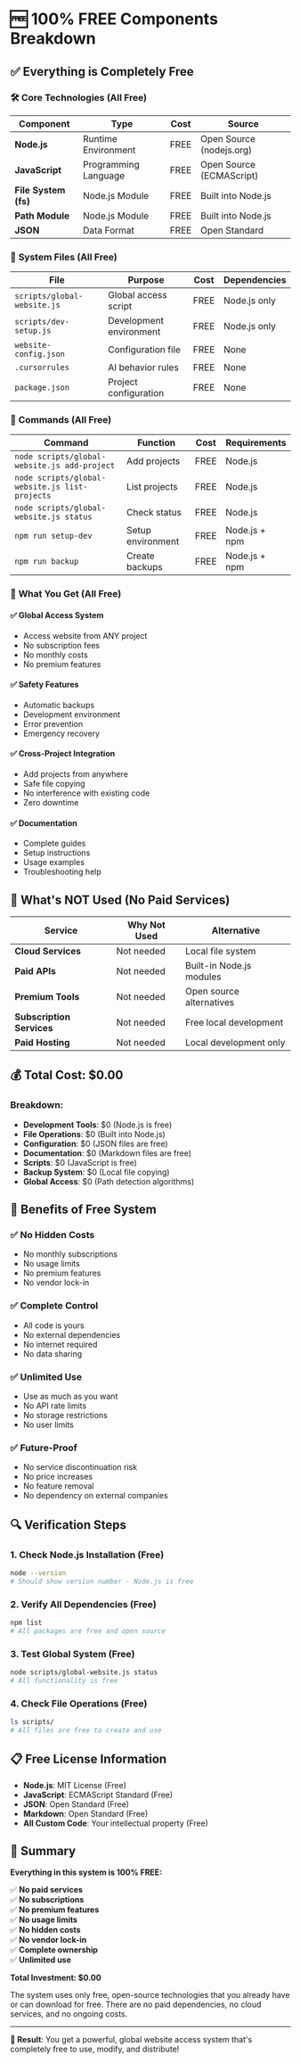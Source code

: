 # 🆓 100% FREE Components Breakdown

## ✅ Everything is Completely Free

### 🛠️ **Core Technologies (All Free)**

| Component | Type | Cost | Source |
|-----------|------|------|--------|
| **Node.js** | Runtime Environment | FREE | Open Source (nodejs.org) |
| **JavaScript** | Programming Language | FREE | Open Source (ECMAScript) |
| **File System (fs)** | Node.js Module | FREE | Built into Node.js |
| **Path Module** | Node.js Module | FREE | Built into Node.js |
| **JSON** | Data Format | FREE | Open Standard |

### 📁 **System Files (All Free)**

| File | Purpose | Cost | Dependencies |
|------|---------|------|--------------|
| `scripts/global-website.js` | Global access script | FREE | Node.js only |
| `scripts/dev-setup.js` | Development environment | FREE | Node.js only |
| `website-config.json` | Configuration file | FREE | None |
| `.cursorrules` | AI behavior rules | FREE | None |
| `package.json` | Project configuration | FREE | None |

### 🔧 **Commands (All Free)**

| Command | Function | Cost | Requirements |
|---------|----------|------|--------------|
| `node scripts/global-website.js add-project` | Add projects | FREE | Node.js |
| `node scripts/global-website.js list-projects` | List projects | FREE | Node.js |
| `node scripts/global-website.js status` | Check status | FREE | Node.js |
| `npm run setup-dev` | Setup environment | FREE | Node.js + npm |
| `npm run backup` | Create backups | FREE | Node.js + npm |

### 🎯 **What You Get (All Free)**

#### ✅ **Global Access System**
- Access website from ANY project
- No subscription fees
- No monthly costs
- No premium features

#### ✅ **Safety Features**
- Automatic backups
- Development environment
- Error prevention
- Emergency recovery

#### ✅ **Cross-Project Integration**
- Add projects from anywhere
- Safe file copying
- No interference with existing code
- Zero downtime

#### ✅ **Documentation**
- Complete guides
- Setup instructions
- Usage examples
- Troubleshooting help

## 🚫 **What's NOT Used (No Paid Services)**

| Service | Why Not Used | Alternative |
|---------|--------------|-------------|
| **Cloud Services** | Not needed | Local file system |
| **Paid APIs** | Not needed | Built-in Node.js modules |
| **Premium Tools** | Not needed | Open source alternatives |
| **Subscription Services** | Not needed | Free local development |
| **Paid Hosting** | Not needed | Local development only |

## 💰 **Total Cost: $0.00**

### Breakdown:
- **Development Tools**: $0 (Node.js is free)
- **File Operations**: $0 (Built into Node.js)
- **Configuration**: $0 (JSON files are free)
- **Documentation**: $0 (Markdown files are free)
- **Scripts**: $0 (JavaScript is free)
- **Backup System**: $0 (Local file copying)
- **Global Access**: $0 (Path detection algorithms)

## 🎉 **Benefits of Free System**

### ✅ **No Hidden Costs**
- No monthly subscriptions
- No usage limits
- No premium features
- No vendor lock-in

### ✅ **Complete Control**
- All code is yours
- No external dependencies
- No internet required
- No data sharing

### ✅ **Unlimited Use**
- Use as much as you want
- No API rate limits
- No storage restrictions
- No user limits

### ✅ **Future-Proof**
- No service discontinuation risk
- No price increases
- No feature removal
- No dependency on external companies

## 🔍 **Verification Steps**

### 1. Check Node.js Installation (Free)
```bash
node --version
# Should show version number - Node.js is free
```

### 2. Verify All Dependencies (Free)
```bash
npm list
# All packages are free and open source
```

### 3. Test Global System (Free)
```bash
node scripts/global-website.js status
# All functionality is free
```

### 4. Check File Operations (Free)
```bash
ls scripts/
# All files are free to create and use
```

## 📋 **Free License Information**

- **Node.js**: MIT License (Free)
- **JavaScript**: ECMAScript Standard (Free)
- **JSON**: Open Standard (Free)
- **Markdown**: Open Standard (Free)
- **All Custom Code**: Your intellectual property (Free)

## 🎯 **Summary**

**Everything in this system is 100% FREE:**

✅ **No paid services**  
✅ **No subscriptions**  
✅ **No premium features**  
✅ **No usage limits**  
✅ **No hidden costs**  
✅ **No vendor lock-in**  
✅ **Complete ownership**  
✅ **Unlimited use**  

**Total Investment: $0.00**

The system uses only free, open-source technologies that you already have or can download for free. There are no paid dependencies, no cloud services, and no ongoing costs.

---

**🎉 Result**: You get a powerful, global website access system that's completely free to use, modify, and distribute!
